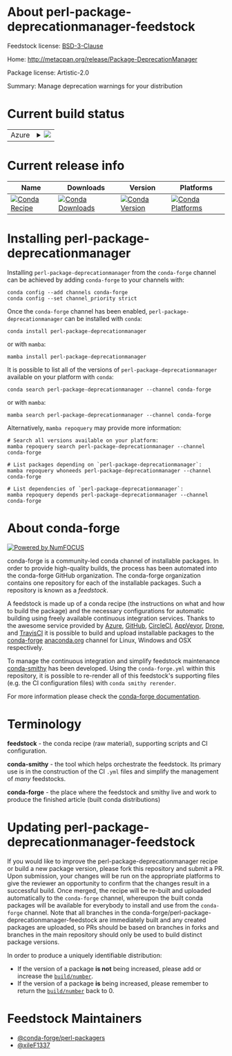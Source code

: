 About perl-package-deprecationmanager-feedstock
===============================================

Feedstock license: [BSD-3-Clause](https://github.com/conda-forge/perl-package-deprecationmanager-feedstock/blob/main/LICENSE.txt)

Home: http://metacpan.org/release/Package-DeprecationManager

Package license: Artistic-2.0

Summary: Manage deprecation warnings for your distribution

Current build status
====================


<table>
    
  <tr>
    <td>Azure</td>
    <td>
      <details>
        <summary>
          <a href="https://dev.azure.com/conda-forge/feedstock-builds/_build/latest?definitionId=18258&branchName=main">
            <img src="https://dev.azure.com/conda-forge/feedstock-builds/_apis/build/status/perl-package-deprecationmanager-feedstock?branchName=main">
          </a>
        </summary>
        <table>
          <thead><tr><th>Variant</th><th>Status</th></tr></thead>
          <tbody><tr>
              <td>linux_64</td>
              <td>
                <a href="https://dev.azure.com/conda-forge/feedstock-builds/_build/latest?definitionId=18258&branchName=main">
                  <img src="https://dev.azure.com/conda-forge/feedstock-builds/_apis/build/status/perl-package-deprecationmanager-feedstock?branchName=main&jobName=linux&configuration=linux%20linux_64_" alt="variant">
                </a>
              </td>
            </tr><tr>
              <td>linux_aarch64</td>
              <td>
                <a href="https://dev.azure.com/conda-forge/feedstock-builds/_build/latest?definitionId=18258&branchName=main">
                  <img src="https://dev.azure.com/conda-forge/feedstock-builds/_apis/build/status/perl-package-deprecationmanager-feedstock?branchName=main&jobName=linux&configuration=linux%20linux_aarch64_" alt="variant">
                </a>
              </td>
            </tr><tr>
              <td>linux_ppc64le</td>
              <td>
                <a href="https://dev.azure.com/conda-forge/feedstock-builds/_build/latest?definitionId=18258&branchName=main">
                  <img src="https://dev.azure.com/conda-forge/feedstock-builds/_apis/build/status/perl-package-deprecationmanager-feedstock?branchName=main&jobName=linux&configuration=linux%20linux_ppc64le_" alt="variant">
                </a>
              </td>
            </tr><tr>
              <td>osx_64</td>
              <td>
                <a href="https://dev.azure.com/conda-forge/feedstock-builds/_build/latest?definitionId=18258&branchName=main">
                  <img src="https://dev.azure.com/conda-forge/feedstock-builds/_apis/build/status/perl-package-deprecationmanager-feedstock?branchName=main&jobName=osx&configuration=osx%20osx_64_" alt="variant">
                </a>
              </td>
            </tr><tr>
              <td>osx_arm64</td>
              <td>
                <a href="https://dev.azure.com/conda-forge/feedstock-builds/_build/latest?definitionId=18258&branchName=main">
                  <img src="https://dev.azure.com/conda-forge/feedstock-builds/_apis/build/status/perl-package-deprecationmanager-feedstock?branchName=main&jobName=osx&configuration=osx%20osx_arm64_" alt="variant">
                </a>
              </td>
            </tr>
          </tbody>
        </table>
      </details>
    </td>
  </tr>
</table>

Current release info
====================

| Name | Downloads | Version | Platforms |
| --- | --- | --- | --- |
| [![Conda Recipe](https://img.shields.io/badge/recipe-perl--package--deprecationmanager-green.svg)](https://anaconda.org/conda-forge/perl-package-deprecationmanager) | [![Conda Downloads](https://img.shields.io/conda/dn/conda-forge/perl-package-deprecationmanager.svg)](https://anaconda.org/conda-forge/perl-package-deprecationmanager) | [![Conda Version](https://img.shields.io/conda/vn/conda-forge/perl-package-deprecationmanager.svg)](https://anaconda.org/conda-forge/perl-package-deprecationmanager) | [![Conda Platforms](https://img.shields.io/conda/pn/conda-forge/perl-package-deprecationmanager.svg)](https://anaconda.org/conda-forge/perl-package-deprecationmanager) |

Installing perl-package-deprecationmanager
==========================================

Installing `perl-package-deprecationmanager` from the `conda-forge` channel can be achieved by adding `conda-forge` to your channels with:

```
conda config --add channels conda-forge
conda config --set channel_priority strict
```

Once the `conda-forge` channel has been enabled, `perl-package-deprecationmanager` can be installed with `conda`:

```
conda install perl-package-deprecationmanager
```

or with `mamba`:

```
mamba install perl-package-deprecationmanager
```

It is possible to list all of the versions of `perl-package-deprecationmanager` available on your platform with `conda`:

```
conda search perl-package-deprecationmanager --channel conda-forge
```

or with `mamba`:

```
mamba search perl-package-deprecationmanager --channel conda-forge
```

Alternatively, `mamba repoquery` may provide more information:

```
# Search all versions available on your platform:
mamba repoquery search perl-package-deprecationmanager --channel conda-forge

# List packages depending on `perl-package-deprecationmanager`:
mamba repoquery whoneeds perl-package-deprecationmanager --channel conda-forge

# List dependencies of `perl-package-deprecationmanager`:
mamba repoquery depends perl-package-deprecationmanager --channel conda-forge
```


About conda-forge
=================

[![Powered by
NumFOCUS](https://img.shields.io/badge/powered%20by-NumFOCUS-orange.svg?style=flat&colorA=E1523D&colorB=007D8A)](https://numfocus.org)

conda-forge is a community-led conda channel of installable packages.
In order to provide high-quality builds, the process has been automated into the
conda-forge GitHub organization. The conda-forge organization contains one repository
for each of the installable packages. Such a repository is known as a *feedstock*.

A feedstock is made up of a conda recipe (the instructions on what and how to build
the package) and the necessary configurations for automatic building using freely
available continuous integration services. Thanks to the awesome service provided by
[Azure](https://azure.microsoft.com/en-us/services/devops/), [GitHub](https://github.com/),
[CircleCI](https://circleci.com/), [AppVeyor](https://www.appveyor.com/),
[Drone](https://cloud.drone.io/welcome), and [TravisCI](https://travis-ci.com/)
it is possible to build and upload installable packages to the
[conda-forge](https://anaconda.org/conda-forge) [anaconda.org](https://anaconda.org/)
channel for Linux, Windows and OSX respectively.

To manage the continuous integration and simplify feedstock maintenance
[conda-smithy](https://github.com/conda-forge/conda-smithy) has been developed.
Using the ``conda-forge.yml`` within this repository, it is possible to re-render all of
this feedstock's supporting files (e.g. the CI configuration files) with ``conda smithy rerender``.

For more information please check the [conda-forge documentation](https://conda-forge.org/docs/).

Terminology
===========

**feedstock** - the conda recipe (raw material), supporting scripts and CI configuration.

**conda-smithy** - the tool which helps orchestrate the feedstock.
                   Its primary use is in the construction of the CI ``.yml`` files
                   and simplify the management of *many* feedstocks.

**conda-forge** - the place where the feedstock and smithy live and work to
                  produce the finished article (built conda distributions)


Updating perl-package-deprecationmanager-feedstock
==================================================

If you would like to improve the perl-package-deprecationmanager recipe or build a new
package version, please fork this repository and submit a PR. Upon submission,
your changes will be run on the appropriate platforms to give the reviewer an
opportunity to confirm that the changes result in a successful build. Once
merged, the recipe will be re-built and uploaded automatically to the
`conda-forge` channel, whereupon the built conda packages will be available for
everybody to install and use from the `conda-forge` channel.
Note that all branches in the conda-forge/perl-package-deprecationmanager-feedstock are
immediately built and any created packages are uploaded, so PRs should be based
on branches in forks and branches in the main repository should only be used to
build distinct package versions.

In order to produce a uniquely identifiable distribution:
 * If the version of a package **is not** being increased, please add or increase
   the [``build/number``](https://docs.conda.io/projects/conda-build/en/latest/resources/define-metadata.html#build-number-and-string).
 * If the version of a package **is** being increased, please remember to return
   the [``build/number``](https://docs.conda.io/projects/conda-build/en/latest/resources/define-metadata.html#build-number-and-string)
   back to 0.

Feedstock Maintainers
=====================

* [@conda-forge/perl-packagers](https://github.com/orgs/conda-forge/teams/perl-packagers/)
* [@xileF1337](https://github.com/xileF1337/)

